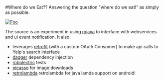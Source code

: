 #Where do we Eat??
Answering the question "where do we eat!" as simply as possible.

[![Foo](http://developer.android.com/images/brand/en_generic_rgb_wo_45.png)](https://play.google.com/store/apps/details?id=com.joshskeen.wheredoweeat)


The source is an experiment in using [rxjava](https://github.com/ReactiveX/RxJava) to interface with webservices and ui event notification. It also:

* leverages [retrofit](square.github.io/retrofit/) (with a custom OAuth Consumer) to make api calls to Yelp's search interface
* [dagger](http://square.github.io/dagger/) dependency injection
* [robolectric](http://robolectric.org/) tests
* [picasso](http://square.github.io/picasso/) for image downloads
* [retrolambda](http://retrolambda.com) retrolambda for java lamda
support on android!
